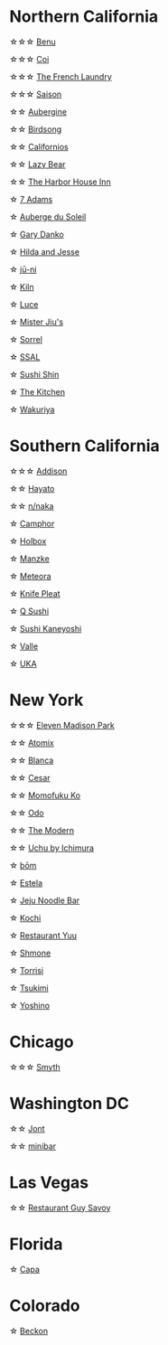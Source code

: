 # Northern California
☆☆☆ [Benu](https://www.instagram.com/p/C0kdsqsPltA/?hl=en)

☆☆☆ [Coi](https://www.instagram.com/p/C0lbyLJuPlZ/?hl=en)

☆☆☆ [The French Laundry](https://www.instagram.com/p/C0qpnEXOdSl/?hl=en)

☆☆☆ [Saison](https://www.instagram.com/p/C0qqu3RuZSa/?hl=en)

☆☆ [Aubergine](https://www.instagram.com/p/DJhj7MCy-wm/?hl=en)

☆☆ [Birdsong](https://www.instagram.com/p/C0vwVi1uihH/?hl=en)

☆☆ [Californios](https://www.instagram.com/p/C0lE0quuzsi/?hl=en)

☆☆ [Lazy Bear](https://www.instagram.com/p/C0qxld4u-1Z/?hl=en)

☆☆ [The Harbor House Inn](https://www.instagram.com/p/C-3g1dPyivM/?hl=en)

☆ [7 Adams](https://www.instagram.com/p/DAfkOUmyzLZ/?hl=en)

☆ [Auberge du Soleil](https://www.instagram.com/p/C-FD-sERi-8/?hl=en)

☆ [Gary Danko](https://www.instagram.com/p/C0de8xsOpxF/?hl=en)

☆ [Hilda and Jesse](https://www.instagram.com/p/C-4cHO4RuVu/?hl=en)

☆ [jū-ni](https://www.instagram.com/p/C0kD6wdvTsA/?hl=en)

☆ [Kiln](https://www.instagram.com/p/C_pXQiHxpzg/?hl=en)

☆ [Luce](https://www.instagram.com/p/C0u_cwLpO3R/?hl=en)

☆ [Mister Jiu's](https://www.instagram.com/p/C8hh-6CpJHm/?hl=en)

☆ [Sorrel](https://www.instagram.com/p/C0ihZNYOO91/?hl=en)

☆ [SSAL](https://www.instagram.com/p/C0vtfEMu1xh/?hl=en)

☆ [Sushi Shin](https://www.instagram.com/p/C0dlwd6O8sr/?hl=en)

☆ [The Kitchen](https://www.instagram.com/p/C-FDiz4RdhH/?hl=en)

☆ [Wakuriya](https://www.instagram.com/p/C0gXnm2OQod/?hl=en)

# Southern California
☆☆☆ [Addison](https://www.instagram.com/p/C0oxe9aLdsJ/?hl=en)

☆☆ [Hayato](https://www.instagram.com/p/C0qqAdAOXZo/?hl=en)

☆☆ [n/naka]()

☆ [Camphor](https://www.instagram.com/p/C0dgbjPOkFf/?hl=en)

☆ [Holbox](https://www.instagram.com/p/C0vzHxFO1GM/?hl=en)

☆ [Manzke](https://www.instagram.com/p/C0v095dOihy/?hl=en)

☆ [Meteora](https://www.instagram.com/p/DE0ywebye56/?hl=en)

☆ [Knife Pleat](https://www.instagram.com/p/C0lbOlHO80D/?hl=en)

☆ [Q Sushi](https://www.instagram.com/p/C0qusVhOBqE/?hl=en)

☆ [Sushi Kaneyoshi](https://www.instagram.com/p/C0v3yA2LoMY/?hl=en)

☆ [Valle](https://www.instagram.com/p/C0tQdcfObRf/?hl=en)

☆ [UKA](https://www.instagram.com/p/DFEBs0KyrOh/?hl=en)

# New York
☆☆☆ [Eleven Madison Park](https://www.instagram.com/p/C0v5vv3LOzN/?hl=en)

☆☆ [Atomix](https://www.instagram.com/p/C0qyCVkOHQZ/?hl=en)

☆☆ [Blanca](https://www.instagram.com/p/C76aBaoRjYa/?hl=en)

☆☆ [Cesar](https://www.instagram.com/p/DHLMjZURaIY/?hl=en)

☆☆ [Momofuku Ko](https://www.instagram.com/p/C0qrOhtONWo/?hl=en)

☆☆ [Odo](https://www.instagram.com/p/C0dgzOBOGB4/?hl=en)

☆☆ [The Modern](https://www.instagram.com/p/C0qzy5hOWOf/?hl=en)

☆☆ [Uchu by Ichimura](https://www.instagram.com/p/C0djWG4uxMh/?hl=en)

☆ [bōm](https://www.instagram.com/p/C76jLbiJf0Q/?hl=en)

☆ [Estela](https://www.instagram.com/p/C0v3hBJLw25/?hl=en)

☆ [Jeju Noodle Bar](https://www.instagram.com/p/C0v4ZA5LeAB/?hl=en)

☆ [Kochi](https://www.instagram.com/p/C0dhNKEubsC/?hl=en)

☆ [Restaurant Yuu](https://www.instagram.com/p/DHLrWHPRTCw/?hl=en)

☆ [Shmone](https://www.instagram.com/p/C76bNORx6RK/?hl=en)

☆ [Torrisi](https://www.instagram.com/p/C_KSIoNRgXV/?hl=en)

☆ [Tsukimi](https://www.instagram.com/p/C0v4yhhrZdO/?hl=en)

☆ [Yoshino](https://www.instagram.com/p/C0laFqwuFjg/?hl=en)

# Chicago
☆☆☆ [Smyth](https://www.instagram.com/p/C0q3vJfr2cG/?hl=en)

# Washington DC
☆☆ [Jont](https://www.instagram.com/p/DHzJSSiSdM3/?hl=en)

☆☆ [minibar](https://www.instagram.com/p/DHw12t8ScH4/?hl=en)

# Las Vegas
☆☆ [Restaurant Guy Savoy](https://www.instagram.com/p/DIWeINOJYfc/?hl=en)

# Florida
☆ [Capa](https://www.instagram.com/p/C0q3UszLXhn/?hl=en)

# Colorado
☆ [Beckon](https://www.instagram.com/p/C-o7cLXxjcA/?hl=en)


